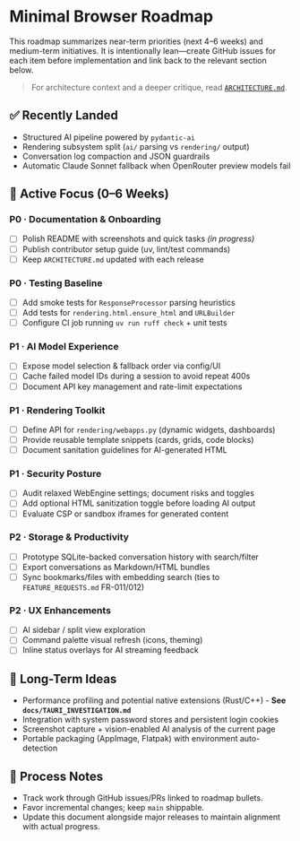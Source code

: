 # Minimal Browser Roadmap

This roadmap summarizes near-term priorities (next 4–6 weeks) and medium-term initiatives. It is intentionally lean—create GitHub issues for each item before implementation and link back to the relevant section below.

> For architecture context and a deeper critique, read [`ARCHITECTURE.md`](ARCHITECTURE.md).

## ✅ Recently Landed

- Structured AI pipeline powered by `pydantic-ai`
- Rendering subsystem split (`ai/` parsing vs `rendering/` output)
- Conversation log compaction and JSON guardrails
- Automatic Claude Sonnet fallback when OpenRouter preview models fail

## 📌 Active Focus (0–6 Weeks)

### P0 · Documentation & Onboarding
- [ ] Polish README with screenshots and quick tasks _(in progress)_
- [ ] Publish contributor setup guide (uv, lint/test commands)
- [ ] Keep `ARCHITECTURE.md` updated with each release

### P0 · Testing Baseline
- [ ] Add smoke tests for `ResponseProcessor` parsing heuristics
- [ ] Add tests for `rendering.html.ensure_html` and `URLBuilder`
- [ ] Configure CI job running `uv run ruff check` + unit tests

### P1 · AI Model Experience
- [ ] Expose model selection & fallback order via config/UI
- [ ] Cache failed model IDs during a session to avoid repeat 400s
- [ ] Document API key management and rate-limit expectations

### P1 · Rendering Toolkit
- [ ] Define API for `rendering/webapps.py` (dynamic widgets, dashboards)
- [ ] Provide reusable template snippets (cards, grids, code blocks)
- [ ] Document sanitation guidelines for AI-generated HTML

### P1 · Security Posture
- [ ] Audit relaxed WebEngine settings; document risks and toggles
- [ ] Add optional HTML sanitization toggle before loading AI output
- [ ] Evaluate CSP or sandbox iframes for generated content

### P2 · Storage & Productivity
- [ ] Prototype SQLite-backed conversation history with search/filter
- [ ] Export conversations as Markdown/HTML bundles
- [ ] Sync bookmarks/files with embedding search (ties to `FEATURE_REQUESTS.md` FR-011/012)

### P2 · UX Enhancements
- [ ] AI sidebar / split view exploration
- [ ] Command palette visual refresh (icons, theming)
- [ ] Inline status overlays for AI streaming feedback

## 🌅 Long-Term Ideas

- Performance profiling and potential native extensions (Rust/C++) - **See `docs/TAURI_INVESTIGATION.md`**
- Integration with system password stores and persistent login cookies
- Screenshot capture + vision-enabled AI analysis of the current page
- Portable packaging (AppImage, Flatpak) with environment auto-detection

## 📝 Process Notes

- Track work through GitHub issues/PRs linked to roadmap bullets.
- Favor incremental changes; keep `main` shippable.
- Update this document alongside major releases to maintain alignment with actual progress.
